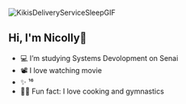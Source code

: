 ![KikisDeliveryServiceSleepGIF](https://github.com/user-attachments/assets/c3915de0-170a-4c1f-9d93-ec55074c72f5)
## Hi, I'm Nicolly👋

- 💻 I’m studying Systems Devolopment on Senai
- 📽️ I love watching movie
- ✨ ¹⁶
- 🥘🤸 Fun fact: I love cooking and gymnastics
